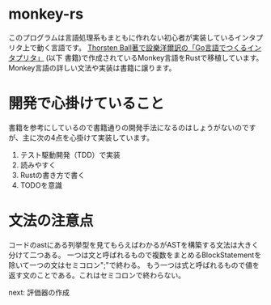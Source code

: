 # monkey-rs
このプログラムは言語処理系もまともに作れない初心者が実装しているインタプリタ上で動く言語です。
[Thorsten Ball著で設樂洋爾訳の「Go言語でつくるインタプリタ」](https://www.amazon.co.jp/Go%E8%A8%80%E8%AA%9E%E3%81%A7%E3%81%A4%E3%81%8F%E3%82%8B%E3%82%A4%E3%83%B3%E3%82%BF%E3%83%97%E3%83%AA%E3%82%BF-Thorsten-Ball/dp/4873118220)
(以下 書籍)で作成されているMonkey言語をRustで移植しています。
Monkey言語の詳しい文法や実装は書籍に譲ります。

# 開発で心掛けていること
書籍を参考にしているので書籍通りの開発手法になるのはしょうがないのですが、主に次の4点を心掛けて実装しています。

1. テスト駆動開発（TDD）で実装
1. 読みやすく
1. Rustの書き方で書く
1. TODOを意識


# 文法の注意点
コードのastにある列挙型を見てもらえばわかるがASTを構築する文法は大きく分けて二つある。
一つは文と呼ばれるもので複数をまとめるBlockStatementを除いて一つの文はセミコロン";"で終わる。
もう一つは式と呼ばれるもので値を返す文のことである。これはセミコロンで終わらない。

next: 評価器の作成
